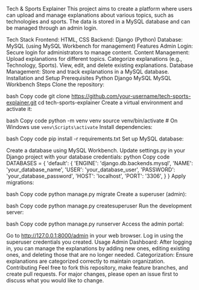 Tech & Sports Explainer
This project aims to create a platform where users can upload and manage explanations about various topics, such as technologies and sports. The data is stored in a MySQL database and can be managed through an admin login.

Tech Stack
Frontend: HTML, CSS
Backend: Django (Python)
Database: MySQL (using MySQL Workbench for management)
Features
Admin Login: Secure login for administrators to manage content.
Content Management:
Upload explanations for different topics.
Categorize explanations (e.g., Technology, Sports).
View, edit, and delete existing explanations.
Database Management:
Store and track explanations in a MySQL database.
Installation and Setup
Prerequisites
Python
Django
MySQL
MySQL Workbench
Steps
Clone the repository:

bash
Copy code
git clone https://github.com/your-username/tech-sports-explainer.git
cd tech-sports-explainer
Create a virtual environment and activate it:

bash
Copy code
python -m venv venv
source venv/bin/activate  # On Windows use `venv\Scripts\activate`
Install dependencies:

bash
Copy code
pip install -r requirements.txt
Set up MySQL database:

Create a database using MySQL Workbench.
Update settings.py in your Django project with your database credentials:
python
Copy code
DATABASES = {
    'default': {
        'ENGINE': 'django.db.backends.mysql',
        'NAME': 'your_database_name',
        'USER': 'your_database_user',
        'PASSWORD': 'your_database_password',
        'HOST': 'localhost',
        'PORT': '3306',
    }
}
Apply migrations:

bash
Copy code
python manage.py migrate
Create a superuser (admin):

bash
Copy code
python manage.py createsuperuser
Run the development server:

bash
Copy code
python manage.py runserver
Access the admin portal:

Go to http://127.0.0.1:8000/admin in your web browser.
Log in using the superuser credentials you created.
Usage
Admin Dashboard: After logging in, you can manage the explanations by adding new ones, editing existing ones, and deleting those that are no longer needed.
Categorization: Ensure explanations are categorized correctly to maintain organization.
Contributing
Feel free to fork this repository, make feature branches, and create pull requests. For major changes, please open an issue first to discuss what you would like to change.
